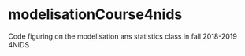 # modelisationCourse4nids
Code figuring on the modelisation ans statistics class in fall 2018-2019 4NIDS
